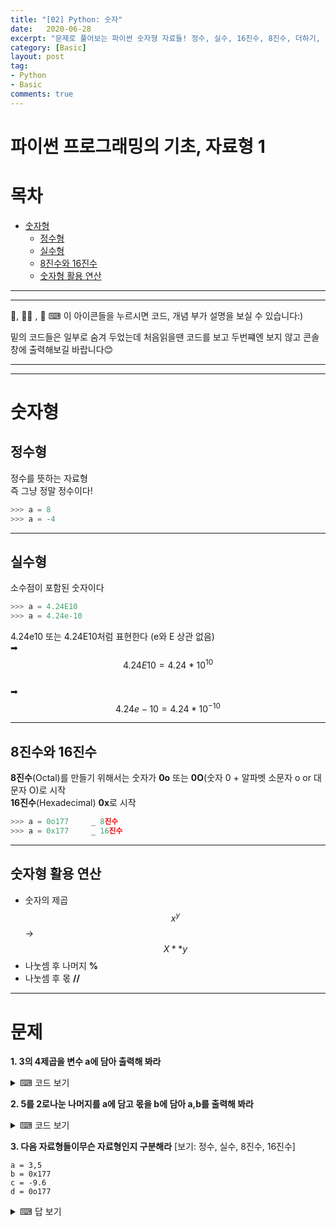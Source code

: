 ```yaml
---
title: "[02] Python: 숫자"
date:   2020-06-28
excerpt: "문제로 풀어보는 파이썬 숫자형 자료들! 정수, 실수, 16진수, 8진수, 더하기, 몫, 숫자형 활용 "
category: [Basic]
layout: post
tag:
- Python
- Basic
comments: true
---
```


# 파이썬 프로그래밍의 기초, 자료형 1

# 목차 
- [숫자형](#숫자형)
  * [정수형](#정수형)
  * [실수형](#실수형)
  * [8진수와 16진수](#8진수와-16진수)
  * [숫자형 활용 연산](#숫자형-활용-연산)

----
---

👀, 🤷‍♀️ , 📜    ⌨
이 아이콘들을 누르시면 코드, 개념 부가 설명을 보실 수 있습니다:)    

밑의 코드들은 일부로 숨겨 두었는데 처음읽을땐 코드를 보고 두번쨰엔 보지 않고 콘솔창에 출력해보길 바랍니다😊

---
----

# 숫자형

## 정수형
정수를 뜻하는 자료형     
즉 그냥 정말 정수이다!    
```python
>>> a = 8
>>> a = -4
```

----

## 실수형
소수점이 포함된 숫자이다    
```python
>>> a = 4.24E10
>>> a = 4.24e-10
```
 4.24e10 또는 4.24E10처럼 표현한다 (e와 E 상관 없음)     
➡ $$4.24E10 = 4.24*10^{10}$$     
➡ $$4.24e-10 = 4.24*10^{-10}$$
 
----

## 8진수와 16진수
**8진수**(Octal)를 만들기 위해서는 숫자가 **0o** 또는 **0O**(숫자 0 + 알파벳 소문자 o or 대문자 O)로 시작      
**16진수**(Hexadecimal) **0x**로 시작

```python
>>> a = 0o177     _ 8진수
>>> a = 0x177     _ 16진수
```

----

## 숫자형 활용 연산 
* 숫자의 제곱      $$x^y$$	  ->    $$X**y$$
* 나눗셈 후 나머지    **%**
* 나눗셈 후 몫	 **//**


-------

# 문제  

**1. 3의 4제곱을 변수 a에 담아 출력해 봐라**    
<details>
<summary>⌨ 코드 보기</summary>
<div markdown="1">
  
```python
a = 3**4
print(a)
```
  
</div>
</details>

**2. 5를 2로나눈 나머지를 a에 담고 몫을 b에 담아 a,b를 출력해 봐라**    
<details>
<summary>⌨ 코드 보기</summary>
<div markdown="1">
  
```python
a = 5%2
b = 5//2
print(a)
print(b)
```
  
</div>
</details>

**3. 다음 자료형들이무슨 자료형인지 구분해라**
[보기: 정수, 실수, 8진수, 16진수]
```
a = 3,5
b = 0x177
c = -9.6
d = 0o177
```

<details>
<summary>⌨ 답 보기</summary>
<div markdown="1">
  
1. 정수   
2. 16진수   
3. 실수   
4. 8진수    
  
</div>
</details>


